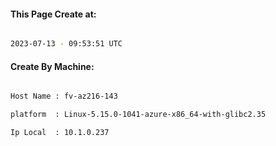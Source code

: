 
   
#### This Page Create at:

```bash

2023-07-13 - 09:53:51 UTC

```

#### Create By Machine:

```bash

Host Name : fv-az216-143

platform  : Linux-5.15.0-1041-azure-x86_64-with-glibc2.35

Ip Local  : 10.1.0.237

```

